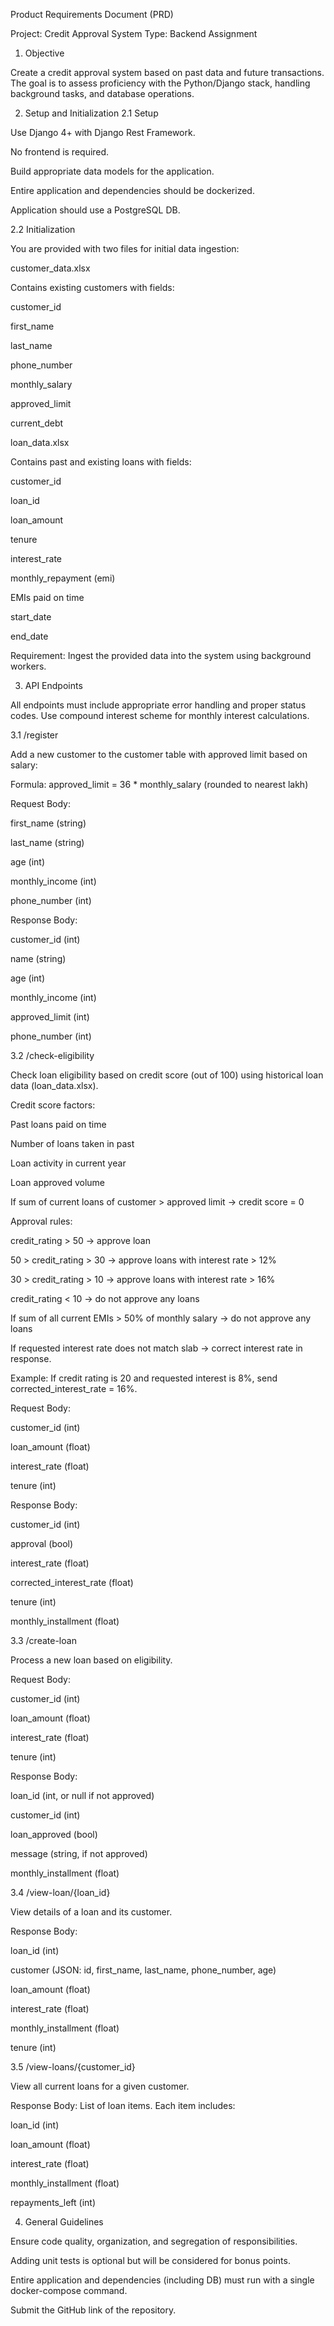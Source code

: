 Product Requirements Document (PRD)

Project: Credit Approval System
Type: Backend Assignment

1. Objective

Create a credit approval system based on past data and future transactions. The goal is to assess proficiency with the Python/Django stack, handling background tasks, and database operations.

2. Setup and Initialization
2.1 Setup

Use Django 4+ with Django Rest Framework.

No frontend is required.

Build appropriate data models for the application.

Entire application and dependencies should be dockerized.

Application should use a PostgreSQL DB.

2.2 Initialization

You are provided with two files for initial data ingestion:

customer_data.xlsx

Contains existing customers with fields:

customer_id

first_name

last_name

phone_number

monthly_salary

approved_limit

current_debt

loan_data.xlsx

Contains past and existing loans with fields:

customer_id

loan_id

loan_amount

tenure

interest_rate

monthly_repayment (emi)

EMIs paid on time

start_date

end_date

Requirement: Ingest the provided data into the system using background workers.

3. API Endpoints

All endpoints must include appropriate error handling and proper status codes.
Use compound interest scheme for monthly interest calculations.

3.1 /register

Add a new customer to the customer table with approved limit based on salary:

Formula:
approved_limit = 36 * monthly_salary (rounded to nearest lakh)

Request Body:

first_name (string)

last_name (string)

age (int)

monthly_income (int)

phone_number (int)

Response Body:

customer_id (int)

name (string)

age (int)

monthly_income (int)

approved_limit (int)

phone_number (int)

3.2 /check-eligibility

Check loan eligibility based on credit score (out of 100) using historical loan data (loan_data.xlsx).

Credit score factors:

Past loans paid on time

Number of loans taken in past

Loan activity in current year

Loan approved volume

If sum of current loans of customer > approved limit → credit score = 0

Approval rules:

credit_rating > 50 → approve loan

50 > credit_rating > 30 → approve loans with interest rate > 12%

30 > credit_rating > 10 → approve loans with interest rate > 16%

credit_rating < 10 → do not approve any loans

If sum of all current EMIs > 50% of monthly salary → do not approve any loans

If requested interest rate does not match slab → correct interest rate in response.

Example: If credit rating is 20 and requested interest is 8%, send corrected_interest_rate = 16%.

Request Body:

customer_id (int)

loan_amount (float)

interest_rate (float)

tenure (int)

Response Body:

customer_id (int)

approval (bool)

interest_rate (float)

corrected_interest_rate (float)

tenure (int)

monthly_installment (float)

3.3 /create-loan

Process a new loan based on eligibility.

Request Body:

customer_id (int)

loan_amount (float)

interest_rate (float)

tenure (int)

Response Body:

loan_id (int, or null if not approved)

customer_id (int)

loan_approved (bool)

message (string, if not approved)

monthly_installment (float)

3.4 /view-loan/{loan_id}

View details of a loan and its customer.

Response Body:

loan_id (int)

customer (JSON: id, first_name, last_name, phone_number, age)

loan_amount (float)

interest_rate (float)

monthly_installment (float)

tenure (int)

3.5 /view-loans/{customer_id}

View all current loans for a given customer.

Response Body:
List of loan items. Each item includes:

loan_id (int)

loan_amount (float)

interest_rate (float)

monthly_installment (float)

repayments_left (int)

4. General Guidelines

Ensure code quality, organization, and segregation of responsibilities.

Adding unit tests is optional but will be considered for bonus points.


Entire application and dependencies (including DB) must run with a single docker-compose command.

Submit the GitHub link of the repository.